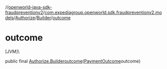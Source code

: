 //[openworld-java-sdk-fraudpreventionv2](../../../../index.md)/[com.expediagroup.openworld.sdk.fraudpreventionv2.models](../../index.md)/[Authorize](../index.md)/[Builder](index.md)/[outcome](outcome.md)

# outcome

[JVM]\

public final [Authorize.Builder](index.md)[outcome](outcome.md)([PaymentOutcome](../../-payment-outcome/index.md)outcome)
